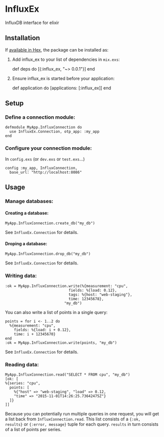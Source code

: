 # InfluxEx

InfluxDB interface for elixir

## Installation

If [available in Hex](https://hex.pm/docs/publish), the package can be installed as:

  1. Add influx_ex to your list of dependencies in `mix.exs`:

        def deps do
          [{:influx_ex, "~> 0.0.1"}]
        end

  2. Ensure influx_ex is started before your application:

        def application do
          [applications: [:influx_ex]]
        end

## Setup
### Define a connection module:

    defmodule MyApp.InfluxConnection do
      use InfluxEx.Connection, otp_app: :my_app
    end

### Configure your connection module:
In `config.exs` (or `dev.exs` or `test.exs`...)

    config :my_app, InfluxConnection,
      base_url: "http://localhost:8086"


## Usage

### Manage databases:
#### Creating a database:

    MyApp.InfluxConnection.create_db("my_db")

See `InfluxEx.Connection` for details.

#### Droping a database:

    MyApp.InfluxConnection.drop_db("my_db")

See `InfluxEx.Connection` for details.

### Writing data:

    :ok = MyApp.InfluxConnection.write(%{measurement: "cpu",
                                 fields: %{load: 0.12},
                                 tags: %{host: "web-staging"},
                                 time: 12345678},
                               "my_db")

You can also write a list of points in a single query:

    points = for i <- 1..2 do
      %{measurement: "cpu",
        fields: %{load: i + 0.12},
        time: i + 12345670}
    end
    :ok = MyApp.InfluxConnection.write(points, "my_db")

See `InfluxEx.Connection` for details.


### Reading data:

    MyApp.InfluxConnection.read("SELECT * FROM cpu", "my_db")
    [ok: [
    %{series: "cpu",
      points: [
        %{"host" => "web-staging", "load" => 0.12,
        "time" => "2015-11-01T14:26:25.73642475Z"}
      ]}
    ]]

Because you can potentially run multiple queries in one request, you will get a list
back from `InfluxConnection.read`. This list consists of a `{:ok, results}` or
`{:error, message}` tuple for each query.
`results` in turn consists of a list of points per series.
